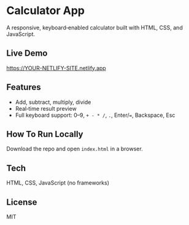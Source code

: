 # Calculator App

A responsive, keyboard‑enabled calculator built with HTML, CSS, and JavaScript.

## Live Demo
https://YOUR-NETLIFY-SITE.netlify.app

## Features
- Add, subtract, multiply, divide
- Real‑time result preview
- Full keyboard support: 0–9, `+ - * /`, `.`, Enter/`=`, Backspace, Esc

## How To Run Locally
Download the repo and open `index.html` in a browser.

## Tech
HTML, CSS, JavaScript (no frameworks)

## License
MIT
